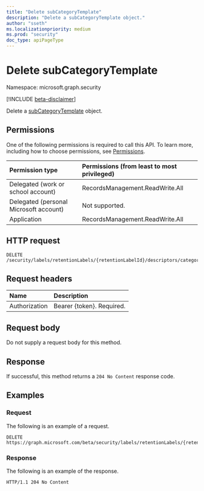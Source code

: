 ```yaml
---
title: "Delete subCategoryTemplate"
description: "Delete a subCategoryTemplate object."
author: "sseth"
ms.localizationpriority: medium
ms.prod: "security"
doc_type: apiPageType
---
```


# Delete subCategoryTemplate
Namespace: microsoft.graph.security

[!INCLUDE [beta-disclaimer](../../includes/beta-disclaimer.md)]

Delete a [subCategoryTemplate](../resources/security-subcategorytemplate.md) object.

## Permissions
One of the following permissions is required to call this API. To learn more, including how to choose permissions, see [Permissions](/graph/permissions-reference).

|Permission type|Permissions (from least to most privileged)|
|:---|:---|
|Delegated (work or school account)|RecordsManagement.ReadWrite.All|
|Delegated (personal Microsoft account)|Not supported.|
|Application|RecordsManagement.ReadWrite.All|

## HTTP request

<!-- {
  "blockType": "ignored"
}
-->
``` http
DELETE /security/labels/retentionLabels/{retentionLabelId}/descriptors/categoryTemplate/subCategories/{subCategoryTemplateId}/$ref
```

## Request headers
|Name|Description|
|:---|:---|
|Authorization|Bearer {token}. Required.|

## Request body
Do not supply a request body for this method.

## Response

If successful, this method returns a `204 No Content` response code.

## Examples

### Request
The following is an example of a request.
<!-- {
  "blockType": "request",
  "name": "delete_subcategorytemplate"
}
-->
``` http
DELETE https://graph.microsoft.com/beta/security/labels/retentionLabels/{retentionLabelId}/descriptors/categoryTemplate/subCategories/{subCategoryTemplateId}
```


### Response
The following is an example of the response.
>
<!-- {
  "blockType": "response",
  "truncated": true
}
-->
``` http
HTTP/1.1 204 No Content
```

